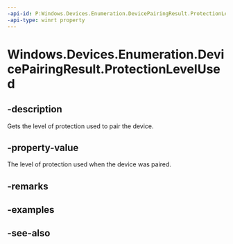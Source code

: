 ```yaml
---
-api-id: P:Windows.Devices.Enumeration.DevicePairingResult.ProtectionLevelUsed
-api-type: winrt property
---
```


<!-- Property syntax
public Windows.Devices.Enumeration.DevicePairingProtectionLevel ProtectionLevelUsed { get; }
-->

# Windows.Devices.Enumeration.DevicePairingResult.ProtectionLevelUsed

## -description
Gets the level of protection used to pair the device.

## -property-value
The level of protection used when the device was paired.

## -remarks

## -examples

## -see-also
